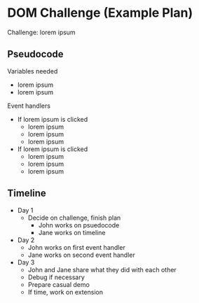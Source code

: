 # DOM Challenge (Example Plan)

Challenge: lorem ipsum

## Pseudocode

Variables needed
* lorem ipsum
* lorem ipsum

Event handlers
* If lorem ipsum is clicked
  * lorem ipsum
  * lorem ipsum
  * lorem ipsum
* If lorem ipsum is clicked
  * lorem ipsum
  * lorem ipsum
  * lorem ipsum

## Timeline

* Day 1
  * Decide on challenge, finish plan
    * John works on psuedocode
    * Jane works on timeline
* Day 2
  * John works on first event handler
  * Jane works on second event handler
* Day 3
  * John and Jane share what they did with each other
  * Debug if necessary
  * Prepare casual demo
  * If time, work on extension